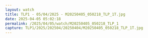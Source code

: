 ```yaml
---
layout: watch
title: TLP1 - 05/04/2025 - M20250405_050218_TLP_1T.jpg
date: 2025-04-05 05:02:18
permalink: /2025/04/05/watch/M20250405_050218_TLP_1
capture: TLP1/2025/202504/20250404/M20250405_050218_TLP_1T.jpg
---
```

